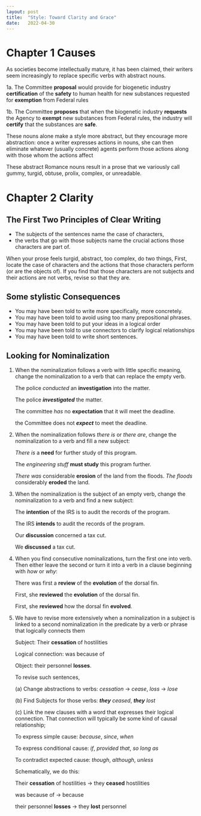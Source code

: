 ```yaml
---
layout:	post
title:	"Style: Toward Clarity and Grace"
date:	2022-04-30
---
```

# Chapter 1 Causes

As societies become intellectually mature, it has been claimed, their writers seem increasingly to replace specific verbs with abstract nouns. 

1a. The Committee **proposal** would provide for biogenetic industry **certification** of the **safety** to human health for new substances requested for **exemption** from Federal rules

1b. The Committee **proposes** that when the biogenetic industry **requests** the Agency to **exempt** new substances from Federal rules, the industry will **certify** that the substances are **safe**.

These nouns alone make a style more abstract, but they encourage more abstraction: once a writer expresses actions in nouns, she can then eliminate whatever (usually concrete) agents perform those actions along with those whom the actions affect

These abstract Romance nouns result in a prose that we variously call gummy, turgid, obtuse, prolix, complex, or unreadable.

# Chapter 2 Clarity

## The First Two Principles of Clear Writing

- The subjects of the sentences name the case of characters, 
- the verbs that go with those subjects name the crucial actions those characters are part of.

When your prose feels turgid, abstract, too complex, do two things, First, locate the case of characters and the actions that those characters perform (or are the objects of). If you find that those characters are not subjects and their actions are not verbs, revise so that they are.

## Some stylistic Consequences

- You may have been told to write more specifically, more concretely.
- You may have been told to avoid using too many prepositional phrases.
- You may have been told to put your ideas in a logical order
- You may have been told to use connectors to clarify logical relationships
- You may have been told to write short sentences.

## Looking for Nominalization

1. When the nominalization follows a verb with little specific meaning, change the nominalization to a verb that can replace the empty verb.

    The police *conducted* an **investigation** into the matter.

    The police ***investigated*** the matter.

    The committee *has* no **expectation** that it will meet the deadline.

    the Committee does not ***expect*** to meet the deadline.

2. When the nominalization follows *there is* or *there are*, change the nominalization to a verb and fill a new subject: 

    *There is* a **need** for further study of this program.

    The *engineering stuff* **must study** this program further.

    *There was* considerable **erosion** of the land from the floods.
    *The floods* considerably **eroded** the land.

3. When the nominalization is the subject of an empty verb, change the nominalization to a verb and find a new subject:

    The **intention** of the IRS is to audit the records of the program.

    The IRS **intends** to audit the records of the program.

    Our **discussion** concerned a tax cut.

    We **discussed** a tax cut.

4. When you find consecutive nominalizations, turn the first one into verb. Then either leave the second or turn it into a verb in a clause beginning with *how* or *why*:

    There was first a **review** of the **evolution** of the dorsal fin.

    First, she **reviewed** the **evolution** of the dorsal fin.

    First, she **reviewed** how the dorsal fin **evolved**.

5. We have to revise more extensively when a nominalization in a subject is linked to a second nominalization in the predicate by a verb or phrase that logically connects them

    Subject:            Their **cessation** of hostilities
    
    Logical connection: was because of

    Object:             their personnel **losses**.

    To revise such sentences,

    (a) Change abstractions to verbs: *cessation* -> *cease*, *loss* -> *lose*

    (b) Find Subjects for those verbs: ***they*** *ceased*, ***they*** *lost*

    (c) Link the new clauses with a word that expresses their logical connection. That connection will typically be some kind of causal relationship;

    To express simple cause:        *because*, *since*, *when*

    To express conditional cause:   *if*, *provided that*, *so long as*

    To contradict expected cause:   *though*, *although*, *unless*

    Schematically, we do this:

    Their **cessation** of hostilities  -> they **ceased** hostilities
    
    was because of                      -> because
    
    their personnel **losses**          -> they **lost** personnel
